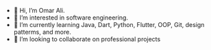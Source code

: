 - 👋 Hi, I’m Omar Ali.
- 👀 I’m interested in software engineering.
- 🌱 I’m currently learning Java, Dart, Python, Flutter, OOP, Git, design patterms, and more.
- 💞️ I’m looking to collaborate on professional projects

<!---
OmarAliKml/OmarAliKml is a ✨ special ✨ repository because its `README.md` (this file) appears on your GitHub profile.
You can click the Preview link to take a look at your changes.
--->
